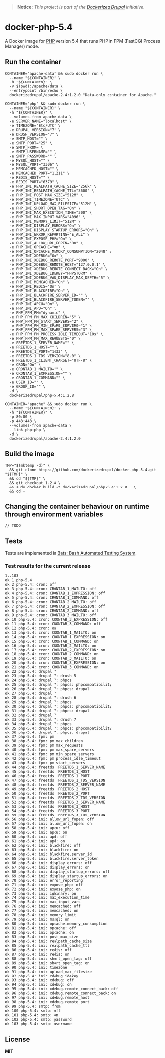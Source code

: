 > **Notice:** *This project is part of the [Dockerized Drupal](https://dockerizedrupal.com/) initiative.*

# docker-php-5.4

A Docker image for [PHP](http://php.net/) version 5.4 that runs PHP in FPM (FastCGI Process Manager) mode.

## Run the container

    CONTAINER="apache-data" && sudo docker run \
      --name "${CONTAINER}" \
      -h "${CONTAINER}" \
      -v $(pwd):/apache/data \
      --entrypoint /bin/echo \
      dockerizedrupal/apache-2.4:1.2.0 "Data-only container for Apache."
      
    CONTAINER="php" && sudo docker run \
      --name "${CONTAINER}" \
      -h "${CONTAINER}" \
      --volumes-from apache-data \
      -e SERVER_NAME="localhost" \
      -e TIMEZONE="Etc/UTC" \
      -e DRUPAL_VERSION="7" \
      -e DRUSH_VERSION="7" \
      -e SMTP_HOST="" \
      -e SMTP_PORT="25" \
      -e SMTP_FROM= \
      -e SMTP_USERNAME="" \
      -e SMTP_PASSWORD="" \
      -e MYSQL_HOST="" \
      -e MYSQL_PORT="3306" \
      -e MEMCACHED_HOST="" \
      -e MEMCACHED_PORT="11211" \
      -e REDIS_HOST="" \
      -e REDIS_PORT="6379" \
      -e PHP_INI_REALPATH_CACHE_SIZE="256k" \
      -e PHP_INI_REALPATH_CACHE_TTL="3600" \
      -e PHP_INI_POST_MAX_SIZE="512M" \
      -e PHP_INI_TIMEZONE="UTC" \
      -e PHP_INI_UPLOAD_MAX_FILESIZE="512M" \
      -e PHP_INI_SHORT_OPEN_TAG="On" \
      -e PHP_INI_MAX_EXECUTION_TIME="300" \
      -e PHP_INI_MAX_INPUT_VARS="4096" \
      -e PHP_INI_MEMORY_LIMIT="512M" \
      -e PHP_INI_DISPLAY_ERRORS="On" \
      -e PHP_INI_DISPLAY_STARTUP_ERRORS="On" \
      -e PHP_INI_ERROR_REPORTING="E_ALL" \
      -e PHP_INI_EXPOSE_PHP="On" \
      -e PHP_INI_ALLOW_URL_FOPEN="On" \
      -e PHP_INI_OPCACHE="On" \
      -e PHP_INI_OPCACHE_MEMORY_CONSUMPTION="2048" \
      -e PHP_INI_XDEBUG="On" \
      -e PHP_INI_XDEBUG_REMOTE_PORT="9000" \
      -e PHP_INI_XDEBUG_REMOTE_HOST="127.0.0.1" \
      -e PHP_INI_XDEBUG_REMOTE_CONNECT_BACK="On" \
      -e PHP_INI_XDEBUG_IDEKEY="PHPSTORM" \
      -e PHP_INI_XDEBUG_VAR_DISPLAY_MAX_DEPTH="5" \
      -e PHP_INI_MEMCACHED="On" \
      -e PHP_INI_REDIS="On" \
      -e PHP_INI_BLACKFIRE="On" \
      -e PHP_INI_BLACKFIRE_SERVER_ID="" \
      -e PHP_INI_BLACKFIRE_SERVER_TOKEN="" \
      -e PHP_INI_APCU="On" \
      -e PHP_INI_APD="On" \
      -e PHP_FPM_PM="dynamic" \
      -e PHP_FPM_PM_MAX_CHILDREN="5" \
      -e PHP_FPM_PM_START_SERVERS="2" \
      -e PHP_FPM_PM_MIN_SPARE_SERVERS="1" \
      -e PHP_FPM_PM_MAX_SPARE_SERVERS="3" \
      -e PHP_FPM_PM_PROCESS_IDLE_TIMEOUT="10s" \
      -e PHP_FPM_PM_MAX_REQUESTS="0" \
      -e FREETDS_1_SERVER_NAME="" \
      -e FREETDS_1_HOST="" \
      -e FREETDS_1_PORT="1433" \
      -e FREETDS_1_TDS_VERSION="8.0" \
      -e FREETDS_1_CLIENT_CHARSET="UTF-8" \
      -e CRON="On" \
      -e CRONTAB_1_MAILTO="" \
      -e CRONTAB_1_EXPRESSION="" \
      -e CRONTAB_1_COMMAND="" \
      -e USER_ID="" \
      -e GROUP_ID="" \
      -d \
      dockerizedrupal/php-5.4:1.2.8

    CONTAINER="apache" && sudo docker run \
      --name "${CONTAINER}" \
      -h "${CONTAINER}" \
      -p 80:80 \
      -p 443:443 \
      --volumes-from apache-data \
      --link php:php \
      -d \
      dockerizedrupal/apache-2.4:1.2.0
      
## Build the image

    TMP="$(mktemp -d)" \
      && git clone https://github.com/dockerizedrupal/docker-php-5.4.git "${TMP}" \
      && cd "${TMP}" \
      && git checkout 1.2.8 \
      && sudo docker build -t dockerizedrupal/php-5.4:1.2.8 . \
      && cd -

## Changing the container behaviour on runtime through environment variables

    // TODO

## Tests

Tests are implemented in [Bats: Bash Automated Testing System](https://github.com/sstephenson/bats).

### Test results for the current release

    1..103
    ok 1 php-5.4
    ok 2 php-5.4: cron: off
    ok 3 php-5.4: cron: CRONTAB_1_MAILTO: off
    ok 4 php-5.4: cron: CRONTAB_1_EXPRESSION: off
    ok 5 php-5.4: cron: CRONTAB_1_COMMAND: off
    ok 6 php-5.4: cron: CRONTAB_2_MAILTO: off
    ok 7 php-5.4: cron: CRONTAB_2_EXPRESSION: off
    ok 8 php-5.4: cron: CRONTAB_2_COMMAND: off
    ok 9 php-5.4: cron: CRONTAB_3_MAILTO: off
    ok 10 php-5.4: cron: CRONTAB_3_EXPRESSION: off
    ok 11 php-5.4: cron: CRONTAB_3_COMMAND: off
    ok 12 php-5.4: cron: on
    ok 13 php-5.4: cron: CRONTAB_1_MAILTO: on
    ok 14 php-5.4: cron: CRONTAB_1_EXPRESSION: on
    ok 15 php-5.4: cron: CRONTAB_1_COMMAND: on
    ok 16 php-5.4: cron: CRONTAB_2_MAILTO: on
    ok 17 php-5.4: cron: CRONTAB_2_EXPRESSION: on
    ok 18 php-5.4: cron: CRONTAB_2_COMMAND: on
    ok 19 php-5.4: cron: CRONTAB_3_MAILTO: on
    ok 20 php-5.4: cron: CRONTAB_3_EXPRESSION: on
    ok 21 php-5.4: cron: CRONTAB_3_COMMAND: on
    ok 22 php-5.4: drupal 7
    ok 23 php-5.4: drupal 7: drush 5
    ok 24 php-5.4: drupal 7: phpcs
    ok 25 php-5.4: drupal 7: phpcs: phpcompatibility
    ok 26 php-5.4: drupal 7: phpcs: drupal
    ok 27 php-5.4: drupal 7
    ok 28 php-5.4: drupal 7: drush 6
    ok 29 php-5.4: drupal 7: phpcs
    ok 30 php-5.4: drupal 7: phpcs: phpcompatibility
    ok 31 php-5.4: drupal 7: phpcs: drupal
    ok 32 php-5.4: drupal 7
    ok 33 php-5.4: drupal 7: drush 7
    ok 34 php-5.4: drupal 7: phpcs
    ok 35 php-5.4: drupal 7: phpcs: phpcompatibility
    ok 36 php-5.4: drupal 7: phpcs: drupal
    ok 37 php-5.4: fpm: pm
    ok 38 php-5.4: fpm: pm.max_children
    ok 39 php-5.4: fpm: pm.max_requests
    ok 40 php-5.4: fpm: pm.max_spare_servers
    ok 41 php-5.4: fpm: pm.min_spare_servers
    ok 42 php-5.4: fpm: pm.process_idle_timeout
    ok 43 php-5.4: fpm: pm.start_servers
    ok 44 php-5.4: freetds: FREETDS_1_SERVER_NAME
    ok 45 php-5.4: freetds: FREETDS_1_HOST
    ok 46 php-5.4: freetds: FREETDS_1_PORT
    ok 47 php-5.4: freetds: FREETDS_1_TDS_VERSION
    ok 48 php-5.4: freetds: FREETDS_2_SERVER_NAME
    ok 49 php-5.4: freetds: FREETDS_2_HOST
    ok 50 php-5.4: freetds: FREETDS_2_PORT
    ok 51 php-5.4: freetds: FREETDS_2_TDS_VERSION
    ok 52 php-5.4: freetds: FREETDS_3_SERVER_NAME
    ok 53 php-5.4: freetds: FREETDS_3_HOST
    ok 54 php-5.4: freetds: FREETDS_3_PORT
    ok 55 php-5.4: freetds: FREETDS_3_TDS_VERSION
    ok 56 php-5.4: ini: allow_url_fopen: off
    ok 57 php-5.4: ini: allow_url_fopen: on
    ok 58 php-5.4: ini: apcu: off
    ok 59 php-5.4: ini: apcu: on
    ok 60 php-5.4: ini: apd: off
    ok 61 php-5.4: ini: apd: on
    ok 62 php-5.4: ini: blackfire: off
    ok 63 php-5.4: ini: blackfire: on
    ok 64 php-5.4: ini: blackfire.server_id
    ok 65 php-5.4: ini: blackfire.server_token
    ok 66 php-5.4: ini: display_errors: off
    ok 67 php-5.4: ini: display_errors: on
    ok 68 php-5.4: ini: display_startup_errors: off
    ok 69 php-5.4: ini: display_startup_errors: on
    ok 70 php-5.4: ini: error_reporting
    ok 71 php-5.4: ini: expose_php: off
    ok 72 php-5.4: ini: expose_php: on
    ok 73 php-5.4: ini: igbinary: on
    ok 74 php-5.4: ini: max_execution_time
    ok 75 php-5.4: ini: max_input_vars
    ok 76 php-5.4: ini: memcached: off
    ok 77 php-5.4: ini: memcached: on
    ok 78 php-5.4: ini: memory_limit
    ok 79 php-5.4: ini: mssql: on
    ok 80 php-5.4: ini: opcache.memory_consumption
    ok 81 php-5.4: ini: opcache: off
    ok 82 php-5.4: ini: opcache: on
    ok 83 php-5.4: ini: post_max_size
    ok 84 php-5.4: ini: realpath_cache_size
    ok 85 php-5.4: ini: realpath_cache_ttl
    ok 86 php-5.4: ini: redis: off
    ok 87 php-5.4: ini: redis: on
    ok 88 php-5.4: ini: short_open_tag: off
    ok 89 php-5.4: ini: short_open_tag: on
    ok 90 php-5.4: ini: timezone
    ok 91 php-5.4: ini: upload_max_filesize
    ok 92 php-5.4: ini: xdebug.idekey
    ok 93 php-5.4: ini: xdebug: off
    ok 94 php-5.4: ini: xdebug: on
    ok 95 php-5.4: ini: xdebug.remote_connect_back: off
    ok 96 php-5.4: ini: xdebug.remote_connect_back: on
    ok 97 php-5.4: ini: xdebug.remote_host
    ok 98 php-5.4: ini: xdebug.remote_port
    ok 99 php-5.4: smtp: from
    ok 100 php-5.4: smtp: off
    ok 101 php-5.4: smtp: on
    ok 102 php-5.4: smtp: password
    ok 103 php-5.4: smtp: username

## License

**MIT**
